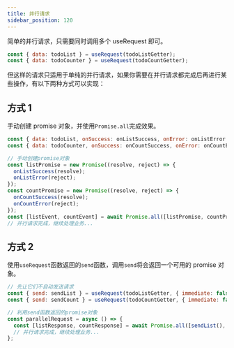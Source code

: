 ```yaml
---
title: 并行请求
sidebar_position: 120
---
```


简单的并行请求，只需要同时调用多个 useRequest 即可。

```javascript
const { data: todoList } = useRequest(todoListGetter);
const { data: todoCounter } = useRequest(todoCountGetter);
```

但这样的请求只适用于单纯的并行请求，如果你需要在并行请求都完成后再进行某些操作，有以下两种方式可以实现：

## 方式 1

手动创建 promise 对象，并使用`Promise.all`完成效果。

```javascript
const { data: todoList, onSuccess: onListSuccess, onError: onListError } = useRequest(todoListGetter);
const { data: todoCounter, onSuccess: onCountSuccess, onError: onCountError } = useRequest(todoCountGetter);

// 手动创建promise对象
const listPromise = new Promise((resolve, reject) => {
  onListSuccess(resolve);
  onListError(reject);
});
const countPromise = new Promise((resolve, reject) => {
  onCountSuccess(resolve);
  onCountError(reject);
});
const [listEvent, countEvent] = await Promise.all([listPromise, countPromise]);
// 并行请求完成，继续处理业务...
```

## 方式 2

使用`useRequest`函数返回的`send`函数，调用`send`将会返回一个可用的 promise 对象。

```javascript
// 先让它们不自动发送请求
const { send: sendList } = useRequest(todoListGetter, { immediate: false });
const { send: sendCount } = useRequest(todoCountGetter, { immediate: false });

// 利用send函数返回的promise对象
const parallelRequest = async () => {
  const [listResponse, countResponse] = await Promise.all([sendList(), sendCount()]);
  // 并行请求完成，继续处理业务...
};
```
